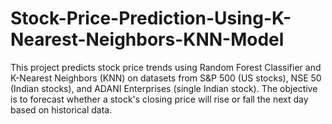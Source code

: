 # Stock-Price-Prediction-Using-K-Nearest-Neighbors-KNN-Model
This project predicts stock price trends using Random Forest Classifier and K-Nearest Neighbors (KNN) on datasets from S&amp;P 500 (US stocks), NSE 50 (Indian stocks), and ADANI Enterprises (single Indian stock). The objective is to forecast whether a stock's closing price will rise or fall the next day based on historical data.
